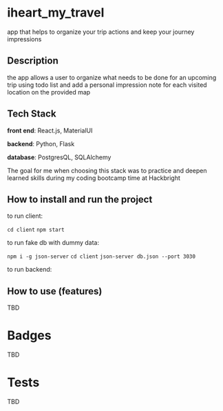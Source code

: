 # iheart_my_travel

app that helps to organize your trip actions and keep your journey impressions

## Description

the app allows a user to organize what needs to be done for an upcoming trip using todo list and add a personal impression note for each visited location on the provided map

## Tech Stack

**front end**: React.js, MaterialUI

**backend**: Python, Flask

**database**: PostgresQL, SQLAlchemy

The goal for me when choosing this stack was to practice and deepen learned skills during my coding bootcamp time at Hackbright

## How to install and run the project

to run client:

```cd client```
```npm start```

to run fake db with dummy data:

```npm i -g json-server```
```cd client```
```json-server db.json --port 3030```

to run backend:

## How to use (features)

TBD


# Badges

TBD

# Tests
TBD
